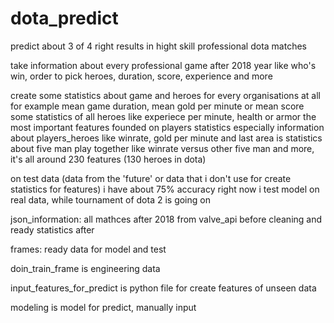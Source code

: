 # dota_predict
predict about 3 of 4 right results in hight skill professional dota matches 

take information about every professional game after 2018 year like who's win, order to pick heroes, duration, score, experience and more

create some statistics about game and heroes for every organisations at all for example mean game duration, mean gold per minute or mean score
some statistics of all heroes like experiece per minute, health or armor
the most important features founded on players statistics especially information about players_heroes like winrate, gold per minute
and last area is statistics about five man play together like winrate versus other five man and more, it's all around 230 features (130 heroes in dota)

on test data (data from the 'future' or data that i don't use for create statistics for features) i have about 75% accuracy
right now i test model on real data, while tournament of dota 2 is going on



json_information:
all mathces after 2018 from valve_api before cleaning and ready statistics after

frames:
ready data for model and test

doin_train_frame is engineering data

input_features_for_predict is python file for create features of unseen data

modeling is model for predict, manually input
